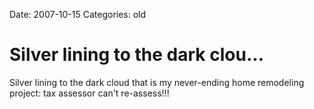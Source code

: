 Date: 2007-10-15
Categories: old

# Silver lining to the dark clou…

Silver lining to the dark cloud that is my never-ending home remodeling project: tax assessor can't re-assess!!!
